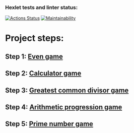 ### Hexlet tests and linter status:
[![Actions Status](https://github.com/MirrexOne/java-project-61/actions/workflows/hexlet-check.yml/badge.svg)](https://github.com/MirrexOne/java-project-61/actions)
[![Maintainability](https://api.codeclimate.com/v1/badges/48b174ec91569a00fac3/maintainability)](https://codeclimate.com/github/MirrexOne/java-project-61/maintainability)
# Project steps:
## Step 1: [Even game](https://asciinema.org/a/7hApRf04PvCpueiSXNI2JmKPj)
## Step 2: [Calculator game](https://asciinema.org/a/FTvII0676knnsVjRuiUMPG9fk)
## Step 3: [Greatest common divisor game](https://asciinema.org/a/ysdhmSzocgePMDRknEx1OcTyu)
## Step 4: [Arithmetic progression game](https://asciinema.org/a/CDMGkH7ItCB1saTMyjw7pplEp)
## Step 5: [Prime number game](https://asciinema.org/a/HZMMEWssEGHNwFIuKd8MNkz7m)

